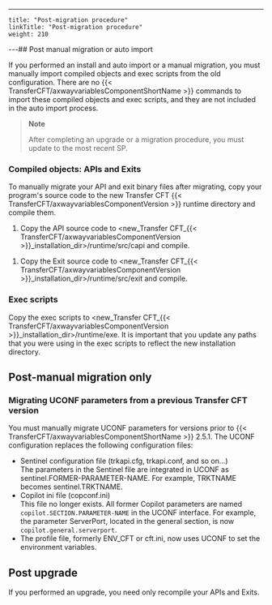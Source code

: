 ---
    title: "Post-migration procedure"
    linkTitle: "Post-migration procedure"
    weight: 210
---## Post manual migration or auto import

If you performed an install and auto import or a manual migration, you must manually import compiled objects and exec scripts from the old configuration. There are no {{< TransferCFT/axwayvariablesComponentShortName  >}} commands to import these compiled objects and exec scripts, and they are not included in the auto import process.

> **Note**
>
> After completing an upgrade or a migration procedure, you must update to the most recent SP.

### Compiled objects: APIs and Exits

To manually migrate your API and exit binary files after migrating, copy your program's source code to the new Transfer CFT {{< TransferCFT/axwayvariablesComponentVersion  >}} runtime directory and compile them.

1. Copy the API source code to &lt;new_Transfer CFT_{{< TransferCFT/axwayvariablesComponentVersion >}}_installation_dir>/runtime/src/capi and compile.

<!-- -->

1. Copy the Exit source code to &lt;new_Transfer CFT_{{< TransferCFT/axwayvariablesComponentVersion >}}_installation_dir>/runtime/src/exit and compile.

### Exec scripts

Copy the exec scripts to &lt;new_Transfer CFT_{{< TransferCFT/axwayvariablesComponentVersion  >}}_installation_dir>/runtime/exe. It is important that you update any paths that you were using in the exec scripts to reflect the new installation directory.

## Post-manual migration only

### Migrating UCONF parameters from a previous Transfer CFT version

You must manually migrate UCONF parameters for versions prior to {{< TransferCFT/axwayvariablesComponentShortName  >}} 2.5.1. The UCONF configuration
replaces the following configuration files:

- Sentinel configuration
    file (trkapi.cfg, trkapi.conf, and so on...)  
    The parameters in the Sentinel file are integrated
    in UCONF as sentinel.FORMER-PARAMETER-NAME. For example, TRKTNAME becomes
    sentinel.TRKTNAME.
- Copilot ini file
    (copconf.ini)  
    This file no longer exists. All former Copilot parameters are named `copilot.SECTION.PARAMETER-NAME` in the UCONF interface. For example, the parameter ServerPort, located in the general section, is now `copilot.general.serverport`.
- The profile file, formerly ENV_CFT or cft.ini, now
    uses UCONF to set the environment variables.

## Post upgrade

If you performed an upgrade, you need only recompile your APIs and Exits.
